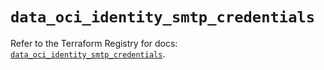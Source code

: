 # `data_oci_identity_smtp_credentials`

Refer to the Terraform Registry for docs: [`data_oci_identity_smtp_credentials`](https://registry.terraform.io/providers/oracle/oci/7.19.0/docs/data-sources/identity_smtp_credentials).
